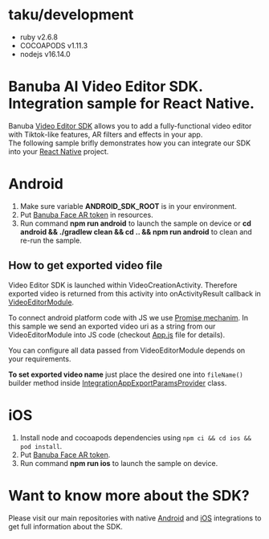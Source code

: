 # taku/development

- ruby v2.6.8
- COCOAPODS v1.11.3
- nodejs v16.14.0


# Banuba AI Video Editor SDK. Integration sample for React Native.
Banuba [Video Editor SDK](https://www.banuba.com/video-editor-sdk) allows you to add a fully-functional video editor with Tiktok-like features, AR filters and effects in your app.   
The following sample brifly demonstrates how you can integrate our SDK into your [React Native](https://reactnative.dev/) project.  

# Android  
1. Make sure variable **ANDROID_SDK_ROOT** is in your environment.
2. Put [Banuba Face AR token](https://github.com/Banuba/ve-sdk-react-native-integration-sample/blob/main/android/app/src/main/res/values/strings.xml#5) in resources.
3. Run command **npm run android** to launch the sample on device or **cd android && ./gradlew clean && cd .. && npm run android** to clean and re-run the sample.

## How to get exported video file

Video Editor SDK is launched within VideoCreationActivity. Therefore exported video is returned from this activity into onActivityResult callback in [VideoEditorModule](https://github.com/Banuba/ve-sdk-react-native-integration-sample/blob/main/android/app/src/main/java/com/vesdkreactnativeintegrationsample/VideoEditorModule.kt). 

To connect android platform code with JS we use [Promise mechanim](https://reactnative.dev/docs/native-modules-android#promises). In this sample we send an exported video uri as a string from our VideoEditorModule into JS code (checkout [App.js](https://github.com/Banuba/ve-sdk-react-native-integration-sample/blob/main/App.js#L39) file for details).

You can configure all data passed from VideoEditorModule depends on your requirements. 

**To set exported video name** just place the desired one into `fileName()` builder method inside [IntegrationAppExportParamsProvider](https://github.com/Banuba/ve-sdk-react-native-integration-sample/blob/main/android/app/src/main/java/com/vesdkreactnativeintegrationsample/videoeditor/export/IntegrationAppExportParamsProvider.kt#L39) class.


# iOS  
1. Install node and cocoapods dependencies using `npm ci && cd ios && pod install`.
1. Put [Banuba Face AR token](https://github.com/Banuba/ve-sdk-react-native-integration-sample/blob/b3b66dde43750a95df8c84e35b1226c5a557d6fe/ios/VideoEditorModule.swift#L23).
1. Run command **npm run ios** to launch the sample on device.

# Want to know more about the SDK?  
Please visit our main repositories with native [Android](https://github.com/Banuba/ve-sdk-android-integration-sample) and [iOS](https://github.com/Banuba/ve-sdk-ios-integration-sample) integrations to get full information about the SDK.

